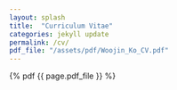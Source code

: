 ```yaml
---
layout: splash
title:  "Curriculum Vitae"
categories: jekyll update
permalink: /cv/
pdf_file: "/assets/pdf/Woojin_Ko_CV.pdf"
---
```


{% pdf {{ page.pdf_file }} %}

